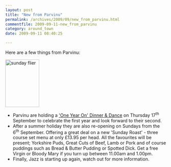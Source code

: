 ```yaml
---
layout: post
title: "New from Parvinu"
permalink: /archives/2009/09/new_from_parvinu.html
commentfile: 2009-09-11-new_from_parvinu
category: around_town
date: 2009-09-11 08:40:25

---
```


Here are a few things from Parvinu:

<a href="/assets/images/2009/parvinu_sunday.png"><img src="/assets/images/2009/parvinu_sunday-thumb.png" width="106" height="150" alt="sunday flier" class="photo right" /></a>

-   Parvinu are holding a ['One Year On' Dinner & Dance](https://stmargarets.london/event/show/200705142215) on Thursday 17<sup>th</sup> September to celebrate the first year and look forward to their second.
-   After a summer holiday they are also re-opening on Sundays from the 6<sup>th</sup> September. Offering a great deal on a new 'Sunday Roast' - three course set menu at only £13.95 per head. All the favourites will be present; Yorkshire Puds, Great Cuts of Beef, Lamb or Pork and of course puddings such as Bread & Butter Pudding or Spotted Dick. Get a free Virgin or Bloody Mary if you turn up between 11.00am and 1.00pm.
-   Finally, Jazz is starting up again, watch out for more information.
